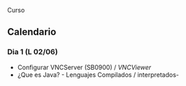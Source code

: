 Curso

## Calendario ##

### Dia 1 (L 02/06) ###
- Configurar VNCServer (SB0900) / *VNCViewer*
- ¿Que es Java? - Lenguajes Compilados / interpretados-